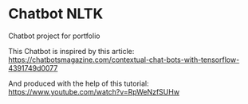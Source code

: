 # Chatbot NLTK
 Chatbot project for portfolio


This Chatbot is inspired by this article:
https://chatbotsmagazine.com/contextual-chat-bots-with-tensorflow-4391749d0077

And produced with the help of this tutorial:
https://www.youtube.com/watch?v=RpWeNzfSUHw